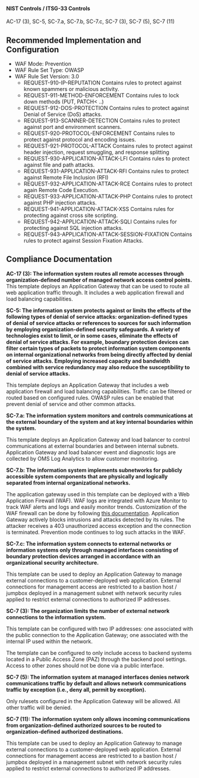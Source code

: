 #### NIST Controls / ITSG-33 Controls
AC-17 (3), SC-5, SC-7.a, SC-7.b, SC-7.c, SC-7 (3), SC-7 (5), SC-7 (11)

## Recommended Implementation and Configuration
- WAF Mode: Prevention
- WAF Rule Set Type: OWASP
- WAF Rule Set Version: 3.0
  - REQUEST-910-IP-REPUTATION	Contains rules to protect against known spammers or malicious activity.
  - REQUEST-911-METHOD-ENFORCEMENT	Contains rules to lock down methods (PUT, PATCH< ..)
  - REQUEST-912-DOS-PROTECTION	Contains rules to protect against Denial of Service (DoS) attacks.
  - REQUEST-913-SCANNER-DETECTION	Contains rules to protect against port and environment scanners.
  - REQUEST-920-PROTOCOL-ENFORCEMENT	Contains rules to protect against protocol and encoding issues.
  - REQUEST-921-PROTOCOL-ATTACK	Contains rules to protect against header injection, request smuggling, and response splitting
  - REQUEST-930-APPLICATION-ATTACK-LFI	Contains rules to protect against file and path attacks.
  - REQUEST-931-APPLICATION-ATTACK-RFI	Contains rules to protect against Remote File Inclusion (RFI)
  - REQUEST-932-APPLICATION-ATTACK-RCE	Contains rules to protect again Remote Code Execution.
  - REQUEST-933-APPLICATION-ATTACK-PHP	Contains rules to protect against PHP injection attacks.
  - REQUEST-941-APPLICATION-ATTACK-XSS	Contains rules for protecting against cross site scripting.
  - REQUEST-942-APPLICATION-ATTACK-SQLI	Contains rules for protecting against SQL injection attacks.
  - REQUEST-943-APPLICATION-ATTACK-SESSION-FIXATION	Contains rules to protect against Session Fixation Attacks.

## Compliance Documentation

**AC-17 (3): The information system routes all remote accesses through organization-defined number of managed network access control points.**
This template deploys an Application Gateway that can be used to route all web application traffic through.  It includes a web application firewall and load balancing capabilities.

**SC-5: The information system protects against or limits the effects of the following types of denial of service attacks: organization-defined types of denial of service attacks or references to sources for such information by employing organization-defined security safeguards. A variety of technologies exist to limit, or in some cases, eliminate the effects of denial of service attacks. For example, boundary protection devices can filter certain types of packets to protect information system components on internal organizational networks from being directly affected by denial of service attacks. Employing increased capacity and bandwidth combined with service redundancy may also reduce the susceptibility to denial of service attacks.**

This template deploys an Application Gateway that includes a web application firewall and load balancing capabilities.  Traffic can be filtered or routed based on configured rules.  OWASP rules can be enabled that prevent denial of service and other common attacks.

**SC-7.a: The information system monitors and controls communications at the external boundary of the system and at key internal boundaries within the system.**

This template deploys an Application Gateway and load balancer to control communications at external boundaries and between internal subnets. Application Gateway and load balancer event and diagnostic logs are collected by OMS Log Analytics to allow customer monitoring.

**SC-7.b: The information system implements subnetworks for publicly accessible system components that are physically and logically separated from internal organizational networks.**

The application gateway used in this template can be deployed with a Web Application Firewall (WAF). WAF logs are integrated with Azure Monitor to track WAF alerts and logs and easily monitor trends. Customization of the WAF firewall can be done by following [this documentation](https://docs.microsoft.com/en-us/azure/application-gateway/application-gateway-customize-waf-rules-portal). Application Gateway actively blocks intrusions and attacks detected by its rules. The attacker receives a 403 unauthorized access exception and the connection is terminated. Prevention mode continues to log such attacks in the WAF.

**SC-7.c: The information system connects to external networks or information systems only through managed interfaces consisting of boundary protection devices arranged in accordance with an organizational security architecture.**

This template can be used to deploy an Application Gateway to manage external connections to a customer-deployed web application. External connections for management access are restricted to a bastion host / jumpbox deployed in a management subnet with network security rules applied to restrict external connections to authorized IP addresses.

**SC-7 (3): The organization limits the number of external network connections to the information system.**

This template can be configured with two IP addresses: one associated with the public connection to the Application Gateway; one associated with the internal IP used within the network.

The template can be configured to only include access to backend systems located in a Public Access Zone (PAZ) through the backend pool settings.  Access to other zones should not be done via a public interface.

**SC-7 (5): The information system at managed interfaces denies network communications traffic by default and allows network communications traffic by exception (i.e., deny all, permit by exception).**

Only rulesets configured in the Application Gateway will be allowed.  All other traffic will be denied.

**SC-7 (11): The information system only allows incoming communications from organization-defined authorized sources to be routed to organization-defined authorized destinations.**

This template can be used to deploy an Application Gateway to manage external connections to a customer-deployed web application. External connections for management access are restricted to a bastion host / jumpbox deployed in a management subnet with network security rules applied to restrict external connections to authorized IP addresses.
